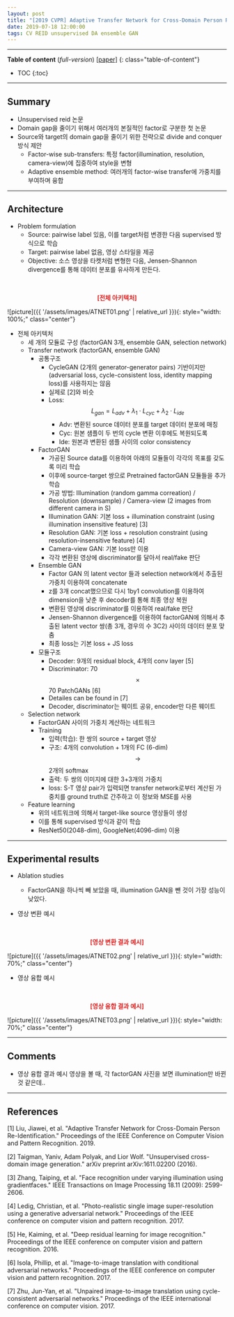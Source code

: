 ```yaml
---
layout: post
title: "[2019 CVPR] Adaptive Transfer Network for Cross-Domain Person Re-Identification"
date: 2019-07-18 12:00:00
tags: CV REID unsupervised DA ensemble GAN
---
```


<!--more-->

---

**Table of content** (*full-version*)
[[paper]](http://openaccess.thecvf.com/content_CVPR_2019/papers/Liu_Adaptive_Transfer_Network_for_Cross-Domain_Person_Re-Identification_CVPR_2019_paper.pdf)
{: class="table-of-content"}
* TOC
{:toc}

---

## Summary

- Unsupervised reid 논문
- Domain gap을 줄이기 위해서 여러개의 본질적인 factor로 구분한 첫 논문
- Source와 target의 domain gap을 줄이기 위한 전략으로 divide and conquer 방식 제안
  - Factor-wise sub-transfers: 특정 factor(illumination, resolution, camera-view)에 집중하여 style을 변형
  - Adaptive ensemble method: 여러개의 factor-wise transfer에 가중치를 부여하며 융합

---

## Architecture

- Problem formulation
  - Source: pairwise label 있음, 이를 target처럼 변경한 다음 supervised 방식으로 학습
  - Target: pairwise label 없음, 영상 스타일을 제공
  - Objective: 소스 영상을 타켓처럼 변형한 다음, Jensen-Shannon divergence를 통해 데이터 분포를 유사하게 만든다.
  

<br/>
<p align="center" style="color: #e01f1f; font-weight: bold;">[전체 아키텍처]</p>
![picture]({{ '/assets/images/ATNET01.png' | relative_url }}){: style="width: 100%;" class="center"}
<br/>
  
- 전체 아키텍처
  - 세 개의 모듈로 구성 (factorGAN 3개, ensemble GAN, selection network)
  - Transfer network (factorGAN, ensemble GAN)
    - 공통구조
      - CycleGAN (2개의 generator-generator pairs) 기반이지만 (adversarial loss, cycle-consistent loss, identity mapping loss)를 사용하지는 않음
      - 실제로 [2]와 비슷
      - Loss: $$L_{gan} = L_{adv} + \lambda_1 \cdot L_{cyc} + \lambda_2 \cdot L_{ide}$$
        - Adv: 변환된 source 데이터 분포를 target 데이터 분포에 매칭
        - Cyc: 원본 샘플이 두 번의 cycle 변환 이후에도 복원되도록
        - Ide: 원본과 변환된 샘플 사이의 color consistency
    - FactorGAN
      - 가공된 Source data를 이용하여 아래의 모듈들이 각각의 목표를 갖도록 미리 학습
      - 이후에 source-target 쌍으로 Pretrained factorGAN 모듈들을 추가 학습 
      - 가공 방법: Illumination (random gamma correation) / Resolution (downsample) / Camera-view (2 images from different camera in S)
      - Illumination GAN: 기본 loss + illumination constraint (using illumination insensitive feature) [3]
      - Resolution GAN: 기본 loss + resolution constraint (using resolution-insensitive feature) [4]
      - Camera-view GAN: 기본 loss만 이용
      - 각각 변환된 영상에 discriminator를 달아서 real/fake 판단
    - Ensemble GAN
      - Factor GAN 의 latent vector 들과 selection network에서 추출된 가중치 이용하여 concatenate
      - z를 3개 concat했으므로 다시 1by1 convolution를 이용하여 dimension을 낮춘 후 decoder를 통해 최종 영상 복원
      - 변환된 영상에 discriminator를 이용하여 real/fake 판단
      - Jensen-Shannon divergence를 이용하여 factorGAN에 의해서 추출된 latent vector 쌍(총 3개, 경우의 수 3C2) 사이의 데이터 분포 맞춤
      - 최종 loss는 기본 loss + JS loss
    - 모듈구조
      - Decoder: 9개의 residual block, 4개의 conv layer [5]
      - Discriminator: 70 $$\times$$ 70 PatchGANs [6]
      - Detailes can be found in [7]
      - Decoder, discriminator는 웨이트 공유, encoder만 다른 웨이트
  - Selection network
    - FactorGAN 사이의 가중치 계산하는 네트워크
    - Training
      - 입력(학습): 한 쌍의 source + target 영상
      - 구조: 4개의 convolution + 1개의 FC (6-dim) $$\rightarrow$$ 2개의 softmax
      - 출력: 두 쌍의 이미지에 대한 3+3개의 가중치
      - loss: S-T 영상 pair가 입력되면 transfer network로부터 계산된 가중치를 ground truth로 간주하고 이 정보와 MSE를 사용
  - Feature learning
    - 위의 네트워크에 의해서 target-like source 영상들이 생성
    - 이를 통해 supervised 방식과 같이 학습
    - ResNet50(2048-dim), GoogleNet(4096-dim) 이용




---
  
## Experimental results

- Ablation studies
  - FactorGAN을 하나씩 빼 보았을 때, illumination GAN을 뺀 것이 가장 성능이 낮았다.
  
- 영상 변환 예시

<br/>
<p align="center" style="color: #e01f1f; font-weight: bold;">[영상 변환 결과 예시]</p>
![picture]({{ '/assets/images/ATNET02.png' | relative_url }}){: style="width: 70%;" class="center"}
<br/>

- 영상 융합 예시

<br/>
<p align="center" style="color: #e01f1f; font-weight: bold;">[영상 융합 결과 예시]</p>
![picture]({{ '/assets/images/ATNET03.png' | relative_url }}){: style="width: 70%;" class="center"}
<br/>


---
  
## Comments

- 영상 융합 결과 예시 영상을 볼 때, 각 factorGAN 사진을 보면 illumination만 바뀐 것 같은데..

---

## References

[1] Liu, Jiawei, et al. "Adaptive Transfer Network for Cross-Domain Person Re-Identification." Proceedings of the IEEE Conference on Computer Vision and Pattern Recognition. 2019.

[2] Taigman, Yaniv, Adam Polyak, and Lior Wolf. "Unsupervised cross-domain image generation." arXiv preprint arXiv:1611.02200 (2016).

[3] Zhang, Taiping, et al. "Face recognition under varying illumination using gradientfaces." IEEE Transactions on Image Processing 18.11 (2009): 2599-2606.

[4] Ledig, Christian, et al. "Photo-realistic single image super-resolution using a generative adversarial network." Proceedings of the IEEE conference on computer vision and pattern recognition. 2017.

[5] He, Kaiming, et al. "Deep residual learning for image recognition." Proceedings of the IEEE conference on computer vision and pattern recognition. 2016.

[6] Isola, Phillip, et al. "Image-to-image translation with conditional adversarial networks." Proceedings of the IEEE conference on computer vision and pattern recognition. 2017.

[7] Zhu, Jun-Yan, et al. "Unpaired image-to-image translation using cycle-consistent adversarial networks." Proceedings of the IEEE international conference on computer vision. 2017.
